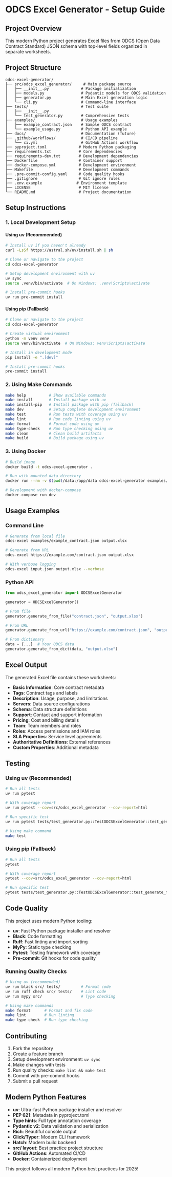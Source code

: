 # ODCS Excel Generator - Setup Guide

## Project Overview

This modern Python project generates Excel files from ODCS (Open Data Contract Standard) JSON schema with top-level fields organized in separate worksheets.

## Project Structure

```
odcs-excel-generator/
├── src/odcs_excel_generator/     # Main package source
│   ├── __init__.py              # Package initialization
│   ├── models.py                # Pydantic models for ODCS validation
│   ├── generator.py             # Main Excel generation logic
│   └── cli.py                   # Command-line interface
├── tests/                       # Test suite
│   ├── __init__.py
│   └── test_generator.py        # Comprehensive tests
├── examples/                    # Usage examples
│   ├── example_contract.json    # Sample ODCS contract
│   └── example_usage.py         # Python API example
├── docs/                        # Documentation (future)
├── .github/workflows/           # CI/CD pipeline
│   └── ci.yml                   # GitHub Actions workflow
├── pyproject.toml              # Modern Python packaging
├── requirements.txt            # Core dependencies
├── requirements-dev.txt        # Development dependencies
├── Dockerfile                  # Container support
├── docker-compose.yml          # Development environment
├── Makefile                    # Development commands  
├── .pre-commit-config.yaml     # Code quality hooks
├── .gitignore                  # Git ignore rules
├── .env.example               # Environment template
├── LICENSE                     # MIT license
└── README.md                   # Project documentation
```

## Setup Instructions

### 1. Local Development Setup

#### Using uv (Recommended)

```bash
# Install uv if you haven't already
curl -LsSf https://astral.sh/uv/install.sh | sh

# Clone or navigate to the project
cd odcs-excel-generator

# Setup development environment with uv
uv sync
source .venv/bin/activate  # On Windows: .venv\Scripts\activate

# Install pre-commit hooks
uv run pre-commit install
```

#### Using pip (Fallback)

```bash
# Clone or navigate to the project
cd odcs-excel-generator

# Create virtual environment
python -m venv venv
source venv/bin/activate  # On Windows: venv\Scripts\activate

# Install in development mode
pip install -e ".[dev]"

# Install pre-commit hooks
pre-commit install
```

### 2. Using Make Commands

```bash
make help          # Show available commands
make install       # Install package with uv
make install-pip   # Install package with pip (fallback)
make dev           # Setup complete development environment
make test          # Run tests with coverage using uv
make lint          # Run code linting using uv
make format        # Format code using uv
make type-check    # Run type checking using uv
make clean         # Clean build artifacts
make build         # Build package using uv
```

### 3. Using Docker

```bash
# Build image
docker build -t odcs-excel-generator .

# Run with mounted data directory
docker run --rm -v $(pwd)/data:/app/data odcs-excel-generator examples/example_contract.json output.xlsx

# Development with docker-compose
docker-compose run dev
```

## Usage Examples

### Command Line

```bash
# Generate from local file
odcs-excel examples/example_contract.json output.xlsx

# Generate from URL
odcs-excel https://example.com/contract.json output.xlsx

# With verbose logging
odcs-excel input.json output.xlsx --verbose
```

### Python API

```python
from odcs_excel_generator import ODCSExcelGenerator

generator = ODCSExcelGenerator()

# From file
generator.generate_from_file("contract.json", "output.xlsx")

# From URL  
generator.generate_from_url("https://example.com/contract.json", "output.xlsx")

# From dictionary
data = {...}  # Your ODCS data
generator.generate_from_dict(data, "output.xlsx")
```

## Excel Output

The generated Excel file contains these worksheets:
- **Basic Information**: Core contract metadata
- **Tags**: Contract tags and labels
- **Description**: Usage, purpose, and limitations
- **Servers**: Data source configurations
- **Schema**: Data structure definitions
- **Support**: Contact and support information
- **Pricing**: Cost and billing details
- **Team**: Team members and roles
- **Roles**: Access permissions and IAM roles
- **SLA Properties**: Service level agreements
- **Authoritative Definitions**: External references
- **Custom Properties**: Additional metadata

## Testing

### Using uv (Recommended)

```bash
# Run all tests
uv run pytest

# With coverage report
uv run pytest --cov=src/odcs_excel_generator --cov-report=html

# Run specific test
uv run pytest tests/test_generator.py::TestODCSExcelGenerator::test_generate_from_dict

# Using make command
make test
```

### Using pip (Fallback)

```bash
# Run all tests
pytest

# With coverage report
pytest --cov=src/odcs_excel_generator --cov-report=html

# Run specific test
pytest tests/test_generator.py::TestODCSExcelGenerator::test_generate_from_dict
```

## Code Quality

This project uses modern Python tooling:
- **uv**: Fast Python package installer and resolver
- **Black**: Code formatting
- **Ruff**: Fast linting and import sorting
- **MyPy**: Static type checking
- **Pytest**: Testing framework with coverage
- **Pre-commit**: Git hooks for code quality

### Running Quality Checks

```bash
# Using uv (recommended)
uv run black src/ tests/         # Format code
uv run ruff check src/ tests/    # Lint code
uv run mypy src/                 # Type checking

# Using make commands
make format      # Format and fix code
make lint        # Run linting
make type-check  # Run type checking
```

## Contributing

1. Fork the repository
2. Create a feature branch
3. Setup development environment: `uv sync`
4. Make changes with tests
5. Run quality checks: `make lint && make test`
6. Commit with pre-commit hooks
7. Submit a pull request

## Modern Python Features

- **uv**: Ultra-fast Python package installer and resolver
- **PEP 621**: Metadata in pyproject.toml
- **Type hints**: Full type annotation coverage
- **Pydantic v2**: Data validation and serialization
- **Rich**: Beautiful console output
- **Click/Typer**: Modern CLI framework
- **Hatch**: Modern build backend
- **src/ layout**: Best practice project structure
- **GitHub Actions**: Automated CI/CD
- **Docker**: Containerized deployment

This project follows all modern Python best practices for 2025!

